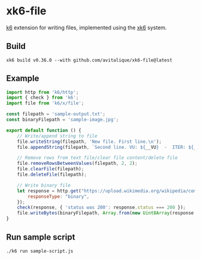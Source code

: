 # xk6-file
[k6](https://github.com/grafana/k6) extension for writing files, implemented using the
[xk6](https://github.com/grafana/xk6) system.

## Build
```shell
xk6 build v0.36.0 --with github.com/avitalique/xk6-file@latest
```

## Example
```javascript
import http from 'k6/http';
import { check } from 'k6';
import file from 'k6/x/file';

const filepath = 'sample-output.txt';
const binaryFilepath = 'sample-image.jpg';

export default function () {
    // Write/append string to file
    file.writeString(filepath, 'New file. First line.\n');
    file.appendString(filepath, `Second line. VU: ${__VU}  -  ITER: ${__ITER}`);

    // Remove rows from text file/clear file content/delete file
    file.removeRowsBetweenValues(filepath, 2, 2);
    file.clearFile(filepath);
    file.deleteFile(filepath);

    // Write binary file
    let response = http.get("https://upload.wikimedia.org/wikipedia/commons/3/3f/JPEG_example_flower.jpg", {
        responseType: "binary",
    });
    check(response, { 'status was 200': response.status === 200 });
    file.writeBytes(binaryFilepath, Array.from(new Uint8Array(response.body)));
}

```

## Run sample script
```shell
./k6 run sample-script.js
```
